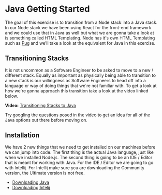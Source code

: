 # Java Getting Started

The goal of this exercise is to transition from a Node stack into a Java stack. In our Node stack we have been using React for the front-end framework and we could use that in Java as well but what we are gonna take a look at is something called HTML Templating. Node has it's own HTML Templating such as [Pug](https://pugjs.org/api/getting-started.html) and we'll take a look at the equivalent for Java in this exercise.

## Transitioning Stacks

It is not uncommon as a Software Engineer to be asked to move to a new / different stack. Equally as important as physically being able to transition to a new stack is our willingness as Software Engineers to head off into a language or way of doing things that we're not familiar with. To get a look at how we're gonna approach this transition take a look at the video linked below.

**Video:**
[Transitioning Stacks to Java]()

Try googling the questions posed in the video to get an idea for all of the Java options out there before moving on.

## Installation

We have 2 new things that we need to get installed on our machines before we can jump into code. The first thing is the actual Java language, just like when we installed Node.js. The second thing is going to be an IDE / Editor that is meant for working with Java. For the IDE / Editor we are going to go with Intellij. For Intellij make sure you are downloading the Community version, the Ultimate version is not free.

- [Downloading Java]()
- [Downloading Intelij](https://www.jetbrains.com/idea/download/#section=mac)

